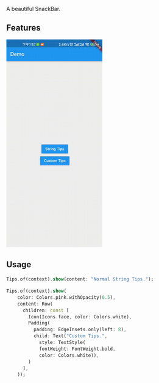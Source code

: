<!-- 
This README describes the package. If you publish this package to pub.dev,
this README's contents appear on the landing page for your package.

For information about how to write a good package README, see the guide for
[writing package pages](https://dart.dev/guides/libraries/writing-package-pages). 

For general information about developing packages, see the Dart guide for
[creating packages](https://dart.dev/guides/libraries/create-library-packages)
and the Flutter guide for
[developing packages and plugins](https://flutter.dev/developing-packages). 
-->

A beautiful SnackBar.

## Features

<img src="https://github.com/crayonxiaoxin/lx_tips/blob/main/example/assets/demo.gif" width="50%">

## Usage

```dart
Tips.of(context).show(content: "Normal String Tips.");
```

```dart
Tips.of(context).show(
    color: Colors.pink.withOpacity(0.5),
    content: Row(
      children: const [
        Icon(Icons.face, color: Colors.white),
        Padding(
          padding: EdgeInsets.only(left: 8),
          child: Text("Custom Tips.",
            style: TextStyle(
            fontWeight: FontWeight.bold,
            color: Colors.white)),
        )
      ],
    ));
```

